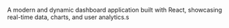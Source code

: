 A modern and dynamic dashboard application built with React, showcasing real-time data, charts, and user analytics.s
